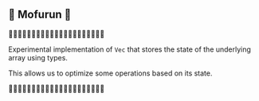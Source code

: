 ## 🧸 Mofurun 🧸

🧸🧸🧸🧸🧸🧸🧸🧸🧸🧸🧸🧸🧸🧸🧸🧸🧸🧸🧸🧸🧸

Experimental implementation of `Vec` that stores the state of the underlying array using types.

This allows us to optimize some operations based on its state.

🧸🧸🧸🧸🧸🧸🧸🧸🧸🧸🧸🧸🧸🧸🧸🧸🧸🧸🧸🧸🧸
